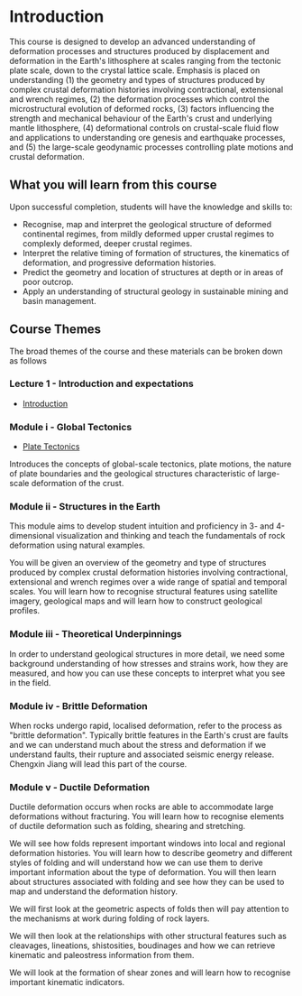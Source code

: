 # Introduction

This course is designed to develop an advanced understanding of deformation processes and structures produced by displacement and deformation in the Earth's lithosphere at scales ranging from the tectonic plate scale, down to the crystal lattice scale. Emphasis is placed on understanding (1) the geometry and types of structures produced by complex crustal deformation histories involving contractional, extensional and wrench regimes, (2) the deformation processes which control the microstructural evolution of deformed rocks, (3) factors influencing the strength and mechanical behaviour of the Earth's crust and underlying mantle lithosphere, (4) deformational controls on crustal-scale fluid flow and applications to understanding ore genesis and earthquake processes, and (5) the large-scale geodynamic processes controlling plate motions and crustal deformation.

<!-- Note, we will have to adjust the above to match our content without really changing anything !! -->

## What you will learn from this course

Upon successful completion, students will have the knowledge and skills to:

  - Recognise, map and interpret the geological structure of deformed continental regimes, from mildly deformed upper crustal regimes to complexly deformed, deeper crustal regimes.
  - Interpret the relative timing of formation of structures, the kinematics of deformation, and progressive deformation histories.
  - Predict the geometry and location of structures at depth or in areas of poor outcrop.
  - Apply an understanding of structural geology in sustainable mining and basin management.

<!-- Note, we will have to adjust the above to match our content without really changing anything !! -->

## Course Themes

The broad themes of the course and these materials can be broken down as follows

### Lecture 1 - Introduction and expectations

  - [Introduction](Lectures/Lecture-1-Introduction)

### Module i - Global Tectonics 

  - [Plate Tectonics](Lectures/Module-i-GlobalTectonics)

Introduces the concepts of global-scale tectonics, plate motions, the nature of plate boundaries and the geological structures characteristic of large-scale deformation of the crust.

### Module ii - Structures in the Earth

This module aims to develop student intuition and proficiency in 3- and 4-dimensional visualization and thinking and teach the fundamentals of rock deformation using natural examples.

You will be given an overview of the geometry and type of structures produced by complex crustal deformation histories involving contractional, extensional and wrench regimes over a wide range of spatial and temporal scales. You will learn how to recognise structural features using satellite imagery, geological maps and will learn how to construct geological profiles.

### Module iii - Theoretical Underpinnings

In order to understand geological structures in more detail, we need some background understanding of how stresses and strains work, how they are measured, and how you can use these concepts to interpret what you see in the field. 

### Module iv - Brittle Deformation

When rocks undergo rapid, localised deformation, refer to the process as "brittle deformation". Typically brittle features in the Earth's crust are faults and we can understand much about the stress and deformation if we understand faults, their rupture and associated seismic energy release. Chengxin Jiang will lead this part of the course. 

### Module v - Ductile Deformation

Ductile deformation occurs when rocks are able to accommodate large deformations without fracturing.  You will learn how to recognise elements of ductile deformation such as folding, shearing and stretching.

We will see how folds represent important windows into local and regional deformation histories. You will learn how to describe geometry and different styles of folding and will understand how we can use them to derive important information about the type of deformation. You will then learn about structures associated with folding and see how they can be used to map and understand the deformation history.

We will first look at the geometric aspects of folds then will pay attention to the mechanisms at work during folding of rock layers. 

We will then look at the relationships with other structural features such as cleavages, lineations, shistosities, boudinages and how we can retrieve kinematic and paleostress information from them. 

We will look at the formation of shear zones and will learn how to recognise important kinematic indicators.